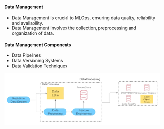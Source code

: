 #### Data Management 

- Data Management is crucial to MLOps, ensuring data quality, reliability and availability. 
- Data Management involves the collection, preprocessing and organization of data. 

#### Data Management Components 

- Data Pipelines 
- Data Versioning Systems 
- Data Validation Techniques 

![alt text](datamanagement.png)
